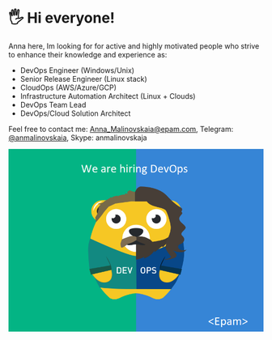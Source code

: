 # 🖐️ Hi everyone!

Anna here, Im looking for for active and highly motivated people who strive to enhance their knowledge and experience as:

- DevOps Engineer (Windows/Unix)
- Senior Release Engineer (Linux stack)
- CloudOps (AWS/Azure/GCP)
- Infrastructure Automation Architect (Linux + Clouds)
- DevOps Team Lead
- DevOps/Cloud Solution Architect

Feel free to contact me: Anna_Malinovskaia@epam.com, Telegram: [@anmalinovskaia](https://t.me/anmalinovskaia), Skype: anmalinovskaja


![EPAM](0.png)
